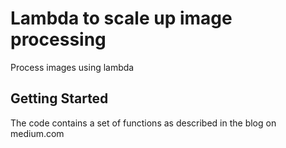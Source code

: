 # Lambda to scale up image processing
Process images using lambda

## Getting Started

The code contains a set of functions as described in the blog on medium.com